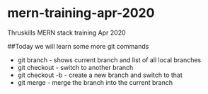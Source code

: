# mern-training-apr-2020
Thruskills MERN stack training Apr 2020

##Today we will learn some more git commands

- git branch 						- shows current branch and list of all local branches
- git checkout <branch-name>		- switch to another branch
- git checkout -b <brranch-name>	- create a new branch and switch to that
- git merge <branch-name>			- merge the branch into the current branch